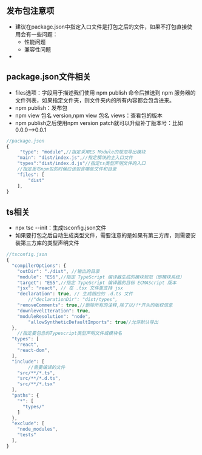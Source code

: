 ## 发布包注意项
- 建议在package.json中指定入口文件是打包之后的文件，如果不打包直接使用会有一些问题：
    - 性能问题
    - 兼容性问题
- 
## package.json文件相关
- files选项：字段用于描述我们使用 npm publish 命令后推送到 npm 服务器的文件列表，如果指定文件夹，则文件夹内的所有内容都会包含进来。
- npm publish：发布包
- npm view 包名 version,npm view 包名 views：查看包的版本
- npm publish之后使用npm version patch就可以升级补丁版本号：比如0.0.0-->0.0.1
```javascript
//package.json
{
     "type": "module",//指定采用ES Module的规范导出模块
    "main": "dist/index.js",//指定模块的主入口文件
    "types":"dist/index.d.js"//指定ts类型声明文件的入口
    //指定发布npm包的时候应该包含哪些文件和目录
    "files": [
        "dist"
    ],
}
```
## ts相关
- npx tsc --init：生成tsconfig.json文件
- 如果要打包之后自动生成类型文件，需要注意的是如果有第三方库，则需要安装第三方库的类型声明文件
```javascript
//tsconfig.json
{
  "compilerOptions": {
	"outDir": "./dist", //输出的目录
    "module": "ES6",//指定 TypeScript 编译器生成的模块规范（即模块系统）
    "target": "ES5",//指定 TypeScript 编译器的目标 ECMAScript 版本
    "jsx": "react", // 在 .tsx 文件里支持 jsx
    "declaration": true, // 生成相应的 .d.ts 文件
		//"declarationDir": "dist/types",
    "removeComments": true,//删除所有的注释,除了以/!*开头的版权信息
    "downlevelIteration": true,
    "moduleResolution": "node",
		"allowSyntheticDefaultImports": true//允许默认导出
  },
	//指定要包含的Typescript类型声明文件或模块名
  "types": [
    "react",
    "react-dom",
  ],
  "include": [
		//需要编译的文件
    "src/**/*.ts",
    "src/**/*.d.ts",
    "src/**/*.tsx"
  ],
  "paths": {
    "*": [
      "types/"
    ]
  },
  "exclude": [
    "node_modules",
    "tests"
  ],
}
```

